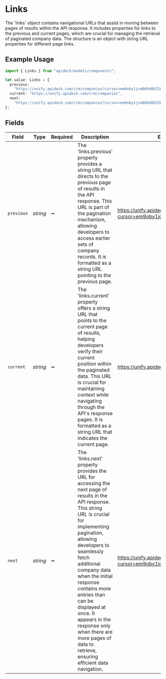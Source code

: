# Links

The 'links' object contains navigational URLs that assist in moving between pages of results within the API response. It includes properties for links to the previous and current pages, which are crucial for managing the retrieval of paginated company data. The structure is an object with string URL properties for different page links.

## Example Usage

```typescript
import { Links } from "apideck/models/components";

let value: Links = {
  previous:
    "https://unify.apideck.com/crm/companies?cursor=em9oby1jcm06OnBhZ2U6OjE%3D",
  current: "https://unify.apideck.com/crm/companies",
  next:
    "https://unify.apideck.com/crm/companies?cursor=em9oby1jcm06OnBhZ2U6OjM",
};
```

## Fields

| Field                                                                                                                                                                                                                                                                                                                                                                                                                            | Type                                                                                                                                                                                                                                                                                                                                                                                                                             | Required                                                                                                                                                                                                                                                                                                                                                                                                                         | Description                                                                                                                                                                                                                                                                                                                                                                                                                      | Example                                                                                                                                                                                                                                                                                                                                                                                                                          |
| -------------------------------------------------------------------------------------------------------------------------------------------------------------------------------------------------------------------------------------------------------------------------------------------------------------------------------------------------------------------------------------------------------------------------------- | -------------------------------------------------------------------------------------------------------------------------------------------------------------------------------------------------------------------------------------------------------------------------------------------------------------------------------------------------------------------------------------------------------------------------------- | -------------------------------------------------------------------------------------------------------------------------------------------------------------------------------------------------------------------------------------------------------------------------------------------------------------------------------------------------------------------------------------------------------------------------------- | -------------------------------------------------------------------------------------------------------------------------------------------------------------------------------------------------------------------------------------------------------------------------------------------------------------------------------------------------------------------------------------------------------------------------------- | -------------------------------------------------------------------------------------------------------------------------------------------------------------------------------------------------------------------------------------------------------------------------------------------------------------------------------------------------------------------------------------------------------------------------------- |
| `previous`                                                                                                                                                                                                                                                                                                                                                                                                                       | *string*                                                                                                                                                                                                                                                                                                                                                                                                                         | :heavy_minus_sign:                                                                                                                                                                                                                                                                                                                                                                                                               | The 'links.previous' property provides a string URL that directs to the previous page of results in the API response. This URL is part of the pagination mechanism, allowing developers to access earlier sets of company records. It is formatted as a string URL pointing to the previous page.                                                                                                                                | https://unify.apideck.com/crm/companies?cursor=em9oby1jcm06OnBhZ2U6OjE%3D                                                                                                                                                                                                                                                                                                                                                        |
| `current`                                                                                                                                                                                                                                                                                                                                                                                                                        | *string*                                                                                                                                                                                                                                                                                                                                                                                                                         | :heavy_minus_sign:                                                                                                                                                                                                                                                                                                                                                                                                               | The 'links.current' property offers a string URL that points to the current page of results, helping developers verify their current position within the paginated data. This URL is crucial for maintaining context while navigating through the API's response pages. It is formatted as a string URL that indicates the current page.                                                                                         | https://unify.apideck.com/crm/companies                                                                                                                                                                                                                                                                                                                                                                                          |
| `next`                                                                                                                                                                                                                                                                                                                                                                                                                           | *string*                                                                                                                                                                                                                                                                                                                                                                                                                         | :heavy_minus_sign:                                                                                                                                                                                                                                                                                                                                                                                                               | The 'links.next' property provides the URL for accessing the next page of results in the API response. This string URL is crucial for implementing pagination, allowing developers to seamlessly fetch additional company data when the initial response contains more entries than can be displayed at once. It appears in the response only when there are more pages of data to retrieve, ensuring efficient data navigation. | https://unify.apideck.com/crm/companies?cursor=em9oby1jcm06OnBhZ2U6OjM                                                                                                                                                                                                                                                                                                                                                           |